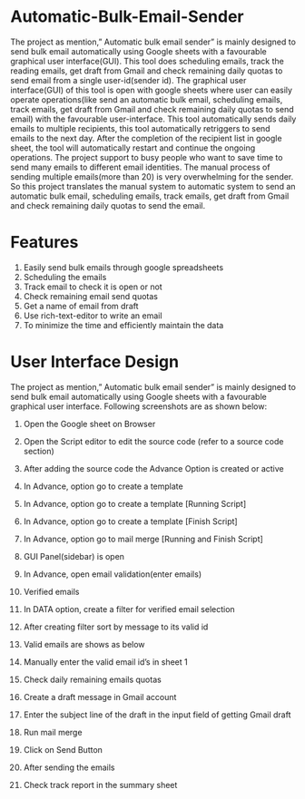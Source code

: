# Automatic-Bulk-Email-Sender

The project as mention,” Automatic bulk email sender” is mainly designed to send bulk email automatically using Google sheets with a favourable graphical user interface(GUI). This tool does scheduling emails, track the reading emails, get draft from Gmail and check remaining daily quotas to send email from a single user-id(sender id). The graphical user interface(GUI) of this tool is open with google sheets where user can easily operate operations(like send an automatic bulk email, scheduling emails, track emails, get draft from Gmail and check remaining daily quotas to send email) with the favourable user-interface. This tool automatically sends daily emails to multiple recipients, this tool automatically retriggers to send emails to the next day. After the completion of the recipient list in google sheet, the tool will automatically restart and continue the ongoing operations.
The project support to busy people who want to save time to send many emails to different email identities. The manual process of sending multiple emails(more than 20) is very overwhelming for the sender. So this project translates the manual system to automatic system to send an automatic bulk email, scheduling emails, track emails, get draft from Gmail and check remaining daily quotas to send the email.

# Features

1.  Easily send bulk emails through google spreadsheets
2.  Scheduling the emails
3.  Track email to check it is open or not
4.  Check remaining email send quotas
5.  Get a name of email from draft
6.  Use rich-text-editor to write an email
7.  To minimize the time and efficiently maintain the data

# User Interface Design 
The project as mention,” Automatic bulk email sender” is mainly designed to send bulk email automatically using Google sheets with a favourable graphical user interface. Following screenshots are as shown below: 
1.	Open the Google sheet on Browser

2.	Open the Script editor to edit the source code (refer to a source code section)
 

3.	After adding the source code the Advance Option is created or active

 

4.	In Advance, option go to create a template

 






5.	In Advance, option go to create a template [Running Script]

 



6.	In Advance, option go to create a template [Finish Script]

 





7.	In Advance, option go to mail merge [Running and Finish Script]

 

8.	GUI Panel(sidebar) is open

 







9.	In Advance, open email validation(enter emails)

 

10.	Verified emails

 






11.	In DATA option, create a filter for verified email selection


 

12.	After creating filter sort by message to its valid id


 




13.	Valid emails are shows as below


 

14.	Manually enter the valid email id’s in sheet 1

 





15.	Check daily remaining emails quotas


 

16.	Create a draft message in Gmail account


 





17.	Enter the subject line of the draft in the input field of getting Gmail draft 


 


18.	Run mail merge

 




19.	Click on Send Button 

 


 







20.	After sending the emails


 

21.	Check track report in the summary sheet


 

